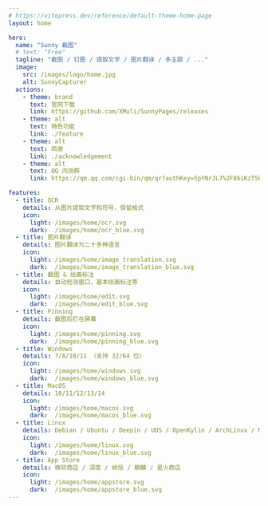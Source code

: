 ```yaml
---
# https://vitepress.dev/reference/default-theme-home-page
layout: home

hero:
  name: "Sunny 截图"
  # text: "Free"
  tagline: "截图 / 钉图 / 提取文字 / 图片翻译 / 多主题 / ..."
  image:
    src: /images/logo/home.jpg
    alt: SunnyCapturer
  actions:
    - theme: brand
      text: 官网下载
      link: https://github.com/XMuli/SunnyPages/releases
    - theme: alt
      text: 特色功能
      link: ./feature
    - theme: alt
      text: 鸣谢
      link: ./acknowledgement
    - theme: alt
      text: QQ 内测群
      link: https://qm.qq.com/cgi-bin/qm/qr?authKey=5pYNrJL7%2F8biKzT5LMj8dbjkpPvUvdLVbAOcNTydiqTDNc49yg0wtVcub8Cu3Pqa&k=OluWZhjVMhwP-6RO9Y7FFkJcXGiS4CVk&noverify=0

features:
  - title: OCR
    details: 从图片提取文字和符号，保留格式
    icon: 
      light: /images/home/ocr.svg
      dark:  /images/home/ocr_blue.svg
  - title: 图片翻译
    details: 图片翻译为二十多种语言
    icon: 
      light: /images/home/image_translation.svg
      dark:  /images/home/image_translation_blue.svg
  - title: 截图 & 绘画标注
    details: 自动检测窗口，基本绘画标注等
    icon: 
      light: /images/home/edit.svg
      dark:  /images/home/edit_blue.svg
  - title: Pinning
    details: 截图后钉在屏幕
    icon: 
      light: /images/home/pinning.svg
      dark:  /images/home/pinning_blue.svg
  - title: Windows
    details: 7/8/10/11 （支持 32/64 位）
    icon: 
      light: /images/home/windows.svg
      dark:  /images/home/windows_blue.svg
  - title: MacOS
    details: 10/11/12/13/14
    icon: 
      light: /images/home/macos.svg
      dark:  /images/home/macos_blue.svg
  - title: Linux
    details: Debian / Ubuntu / Deepin / UOS / OpenKylin / ArchLinux / Mint / Kali / Fedora / Devuan / Pop!_OS / etc.
    icon: 
      light: /images/home/linux.svg
      dark:  /images/home/linux_blue.svg
  - title: App Store
    details: 微软商店 / 深度 / 统信 / 麒麟 / 星火商店
    icon: 
      light: /images/home/appstore.svg
      dark:  /images/home/appstore_blue.svg
---
```

